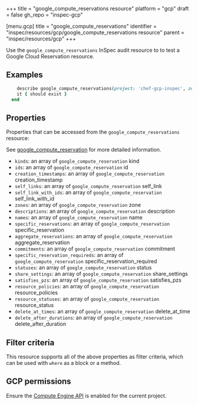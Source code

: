 +++
title = "google_compute_reservations resource"
platform = "gcp"
draft = false
gh_repo = "inspec-gcp"

[menu.gcp]
title = "google_compute_reservations"
identifier = "inspec/resources/gcp/google_compute_reservations resource"
parent = "inspec/resources/gcp"
+++

Use the `google_compute_reservations` InSpec audit resource to to test a Google Cloud Reservation resource.

## Examples

```ruby
    describe google_compute_reservations(project: 'chef-gcp-inspec', zone: ' value_zone') do
    it { should exist }
  end
```

## Properties

Properties that can be accessed from the `google_compute_reservations` resource:

See [google_compute_reservation](google_compute_reservation) for more detailed information.

  * `kinds`: an array of `google_compute_reservation` kind
  * `ids`: an array of `google_compute_reservation` id
  * `creation_timestamps`: an array of `google_compute_reservation` creation_timestamp
  * `self_links`: an array of `google_compute_reservation` self_link
  * `self_link_with_ids`: an array of `google_compute_reservation` self_link_with_id
  * `zones`: an array of `google_compute_reservation` zone
  * `descriptions`: an array of `google_compute_reservation` description
  * `names`: an array of `google_compute_reservation` name
  * `specific_reservations`: an array of `google_compute_reservation` specific_reservation
  * `aggregate_reservations`: an array of `google_compute_reservation` aggregate_reservation
  * `commitments`: an array of `google_compute_reservation` commitment
  * `specific_reservation_requireds`: an array of `google_compute_reservation` specific_reservation_required
  * `statuses`: an array of `google_compute_reservation` status
  * `share_settings`: an array of `google_compute_reservation` share_settings
  * `satisfies_pzs`: an array of `google_compute_reservation` satisfies_pzs
  * `resource_policies`: an array of `google_compute_reservation` resource_policies
  * `resource_statuses`: an array of `google_compute_reservation` resource_status
  * `delete_at_times`: an array of `google_compute_reservation` delete_at_time
  * `delete_after_durations`: an array of `google_compute_reservation` delete_after_duration

## Filter criteria

This resource supports all of the above properties as filter criteria, which can be used
with `where` as a block or a method.

## GCP permissions

Ensure the [Compute Engine API](https://console.cloud.google.com/apis/library/compute.googleapis.com/) is enabled for the current project.
